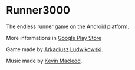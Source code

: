 # Runner3000
The endless runner game on the Android platform.

More informations in [Google Play Store](https://play.google.com/store/apps/details?id=com.ArkadiuszLudwikowski.Runner3000)

Game made by [Arkadiusz Ludwikowski](https://arekera.github.io/index_pl.html).

Music made by [Kevin Macleod](https://incompetech.com/).
